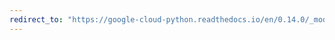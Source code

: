 ```yaml
---
redirect_to: "https://google-cloud-python.readthedocs.io/en/0.14.0/_modules/gcloud/client.html"
---
```

